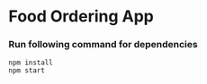 # Food Ordering App
### Run following command for dependencies
```ecmascript 6
npm install
npm start
```